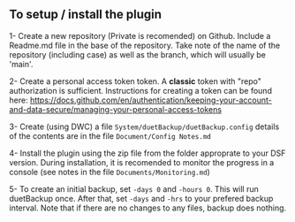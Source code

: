 ## To setup / install the plugin

1- Create a new repository (Private is recomended) on Github.  Include a Readme.md file in the base of the repository.  Take note of the name of the repository (including case) as well as the branch, which will usually be 'main'.

2- Create a personal access token token.  A **classic** token with "repo" authorization is sufficient.  Instructions for creating a token can be found here:
https://docs.github.com/en/authentication/keeping-your-account-and-data-secure/managing-your-personal-access-tokens

3- Create (using DWC) a file `System/duetBackup/duetBackup.config` details of the contents are in the file `Document/Config Notes.md`

4- Install the plugin using the zip file from the folder approprate to your DSF version.  During installation, it is recomended to monitor the progress in a console (see notes in the file `Documents/Monitoring.md`)

5- To create an initial backup, set `-days 0` and `-hours 0`. This will run duetBackup once.  After that, set `-days` and `-hrs` to your prefered backup interval.  Note that if there are no changes to any files, backup does nothing.
